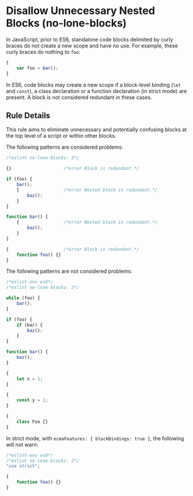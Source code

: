 # Disallow Unnecessary Nested Blocks (no-lone-blocks)

In JavaScript, prior to ES6, standalone code blocks delimited by curly braces do not create a new scope and have no use. For example, these curly braces do nothing to `foo`:

```js
{
    var foo = bar();
}
```

In ES6, code blocks may create a new scope if a block-level binding (`let` and `const`), a class declaration or a function declaration (in strict mode) are present. A block is not considered redundant in these cases.

## Rule Details

This rule aims to eliminate unnecessary and potentially confusing blocks at the top level of a script or within other blocks.

The following patterns are considered problems:

```js
/*eslint no-lone-blocks: 2*/

{}                    /*error Block is redundant.*/

if (foo) {
    bar();
    {                 /*error Nested block is redundant.*/
        baz();
    }
}

function bar() {
    {                 /*error Nested block is redundant.*/
        baz();
    }
}

{                     /*error Block is redundant.*/
    function foo() {}
}
```

The following patterns are not considered problems:

```js
/*eslint-env es6*/
/*eslint no-lone-blocks: 2*/

while (foo) {
    bar();
}

if (foo) {
    if (bar) {
        baz();
    }
}

function bar() {
    baz();
}

{
    let x = 1;
}

{
    const y = 1;
}

{
    class Foo {}
}
```

In strict mode, with `ecmaFeatures: { blockBindings: true }`, the following will not warn:

```js
/*eslint-env es6*/
/*eslint no-lone-blocks: 2*/
"use strict";

{
    function foo() {}
}
```
